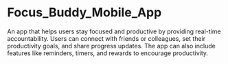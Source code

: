 # Focus_Buddy_Mobile_App
An app that helps users stay focused and productive by providing real-time accountability. Users can connect with friends or colleagues, set their productivity goals, and share progress updates. The app can also include features like reminders, timers, and rewards to encourage productivity.
